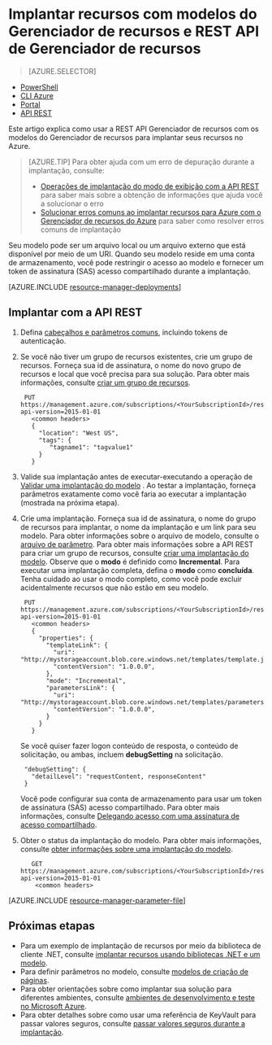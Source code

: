 <properties
   pageTitle="Implantar recursos com API REST e modelo | Microsoft Azure"
   description="Use o Gerenciador de recursos do Azure e REST API de Gerenciador de recursos para implantar um recursos no Azure. Os recursos são definidos em um modelo do Gerenciador de recursos."
   services="azure-resource-manager"
   documentationCenter="na"
   authors="tfitzmac"
   manager="timlt"
   editor="tysonn"/>

<tags
   ms.service="azure-resource-manager"
   ms.devlang="na"
   ms.topic="article"
   ms.tgt_pltfrm="na"
   ms.workload="na"
   ms.date="07/11/2016"
   ms.author="tomfitz"/>

# <a name="deploy-resources-with-resource-manager-templates-and-resource-manager-rest-api"></a>Implantar recursos com modelos do Gerenciador de recursos e REST API de Gerenciador de recursos

> [AZURE.SELECTOR]
- [PowerShell](resource-group-template-deploy.md)
- [CLI Azure](resource-group-template-deploy-cli.md)
- [Portal](resource-group-template-deploy-portal.md)
- [API REST](resource-group-template-deploy-rest.md)

Este artigo explica como usar a REST API Gerenciador de recursos com os modelos do Gerenciador de recursos para implantar seus recursos no Azure.  

> [AZURE.TIP] Para obter ajuda com um erro de depuração durante a implantação, consulte:
>
> - [Operações de implantação do modo de exibição com a API REST](resource-manager-troubleshoot-deployments-rest.md) para saber mais sobre a obtenção de informações que ajuda você a solucionar o erro
> - [Solucionar erros comuns ao implantar recursos para Azure com o Gerenciador de recursos do Azure](resource-manager-common-deployment-errors.md) para saber como resolver erros comuns de implantação

Seu modelo pode ser um arquivo local ou um arquivo externo que está disponível por meio de um URI. Quando seu modelo reside em uma conta de armazenamento, você pode restringir o acesso ao modelo e fornecer um token de assinatura (SAS) acesso compartilhado durante a implantação.

[AZURE.INCLUDE [resource-manager-deployments](../includes/resource-manager-deployments.md)]

## <a name="deploy-with-the-rest-api"></a>Implantar com a API REST
1. Defina [cabeçalhos e parâmetros comuns](https://msdn.microsoft.com/library/azure/8d088ecc-26eb-42e9-8acc-fe929ed33563#bk_common), incluindo tokens de autenticação.
2. Se você não tiver um grupo de recursos existentes, crie um grupo de recursos. Forneça sua id de assinatura, o nome do novo grupo de recursos e local que você precisa para sua solução. Para obter mais informações, consulte [criar um grupo de recursos](https://msdn.microsoft.com/library/azure/dn790525.aspx).

        PUT https://management.azure.com/subscriptions/<YourSubscriptionId>/resourcegroups/<YourResourceGroupName>?api-version=2015-01-01
          <common headers>
          {
            "location": "West US",
            "tags": {
               "tagname1": "tagvalue1"
            }
          }
   
3. Valide sua implantação antes de executar-executando a operação de [Validar uma implantação do modelo](https://msdn.microsoft.com/library/azure/dn790547.aspx) . Ao testar a implantação, forneça parâmetros exatamente como você faria ao executar a implantação (mostrada na próxima etapa).

3. Crie uma implantação. Forneça sua id de assinatura, o nome do grupo de recursos para implantar, o nome da implantação e um link para seu modelo. Para obter informações sobre o arquivo de modelo, consulte o [arquivo de parâmetro](#parameter-file). Para obter mais informações sobre a API REST para criar um grupo de recursos, consulte [criar uma implantação do modelo](https://msdn.microsoft.com/library/azure/dn790564.aspx). Observe que o **modo** é definido como **Incremental**. Para executar uma implantação completa, defina o **modo** como **concluída**. Tenha cuidado ao usar o modo completo, como você pode excluir acidentalmente recursos que não estão em seu modelo.
    
        PUT https://management.azure.com/subscriptions/<YourSubscriptionId>/resourcegroups/<YourResourceGroupName>/providers/Microsoft.Resources/deployments/<YourDeploymentName>?api-version=2015-01-01
          <common headers>
          {
            "properties": {
              "templateLink": {
                "uri": "http://mystorageaccount.blob.core.windows.net/templates/template.json",
                "contentVersion": "1.0.0.0",
              },
              "mode": "Incremental",
              "parametersLink": {
                "uri": "http://mystorageaccount.blob.core.windows.net/templates/parameters.json",
                "contentVersion": "1.0.0.0",
              }
            }
          }
   
      Se você quiser fazer logon conteúdo de resposta, o conteúdo de solicitação, ou ambas, incluem **debugSetting** na solicitação.

        "debugSetting": {
          "detailLevel": "requestContent, responseContent"
        }

      Você pode configurar sua conta de armazenamento para usar um token de assinatura (SAS) acesso compartilhado. Para obter mais informações, consulte [Delegando acesso com uma assinatura de acesso compartilhado](https://msdn.microsoft.com/library/ee395415.aspx).

4. Obter o status da implantação do modelo. Para obter mais informações, consulte [obter informações sobre uma implantação do modelo](https://msdn.microsoft.com/library/azure/dn790565.aspx).

          GET https://management.azure.com/subscriptions/<YourSubscriptionId>/resourcegroups/<YourResourceGroupName>/providers/Microsoft.Resources/deployments/<YourDeploymentName>?api-version=2015-01-01
           <common headers>

[AZURE.INCLUDE [resource-manager-parameter-file](../includes/resource-manager-parameter-file.md)]

## <a name="next-steps"></a>Próximas etapas
- Para um exemplo de implantação de recursos por meio da biblioteca de cliente .NET, consulte [implantar recursos usando bibliotecas .NET e um modelo](virtual-machines/virtual-machines-windows-csharp-template.md).
- Para definir parâmetros no modelo, consulte [modelos de criação de páginas](resource-group-authoring-templates.md#parameters).
- Para obter orientações sobre como implantar sua solução para diferentes ambientes, consulte [ambientes de desenvolvimento e teste no Microsoft Azure](solution-dev-test-environments.md).
- Para obter detalhes sobre como usar uma referência de KeyVault para passar valores seguros, consulte [passar valores seguros durante a implantação](resource-manager-keyvault-parameter.md).
